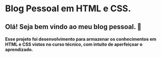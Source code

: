 # Blog Pessoal em HTML e CSS.
## Olá! Seja bem vindo ao meu blog pessoal. :wave:
#### Esse projeto foi desenvolvimento para armazenar os conhecimentos em HTML e CSS vistos no curso técnico, com intuito de aperfeiçoar o aprendizado.